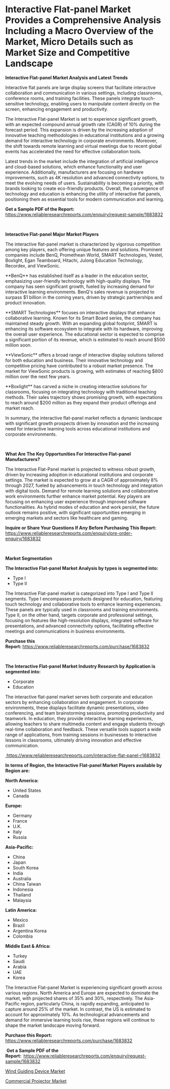 <p><h1>Interactive Flat-panel Market Provides a Comprehensive Analysis Including a Macro Overview of the Market, Micro Details such as Market Size and Competitive Landscape</h1></p><p><strong>Interactive Flat-panel Market Analysis and Latest Trends</strong></p>
<p><p>Interactive flat panels are large display screens that facilitate interactive collaboration and communication in various settings, including classrooms, conference rooms, and training facilities. These panels integrate touch-sensitive technology, enabling users to manipulate content directly on the screen, enhancing engagement and productivity.</p><p>The Interactive Flat-panel Market is set to experience significant growth, with an expected compound annual growth rate (CAGR) of 10% during the forecast period. This expansion is driven by the increasing adoption of innovative teaching methodologies in educational institutions and a growing demand for interactive technology in corporate environments. Moreover, the shift towards remote learning and virtual meetings due to recent global events has accelerated the need for effective collaboration tools.</p><p>Latest trends in the market include the integration of artificial intelligence and cloud-based solutions, which enhance functionality and user experience. Additionally, manufacturers are focusing on hardware improvements, such as 4K resolution and advanced connectivity options, to meet the evolving needs of users. Sustainability is becoming a priority, with brands looking to create eco-friendly products. Overall, the convergence of technology and education is enhancing the utility of interactive flat panels, positioning them as essential tools for modern communication and learning.</p></p>
<p><strong>Get a Sample PDF of the Report:&nbsp;</strong> <a href="https://www.reliableresearchreports.com/enquiry/request-sample/1683832?utm_campaign=40&utm_medium=2&utm_source=Github&utm_content=ia&utm_term=30122024&utm_id=interactive-flat-panel">https://www.reliableresearchreports.com/enquiry/request-sample/1683832</a></p>
<p>&nbsp;</p>
<p><strong>Interactive Flat-panel Major Market Players</strong></p>
<p><p>The interactive flat-panel market is characterized by vigorous competition among key players, each offering unique features and solutions. Prominent companies include BenQ, Promethean World, SMART Technologies, Vestel, Boxlight, Egan Teamboard, Hitachi, Julong Education Technology, Recordex, and ViewSonic.</p><p>**BenQ** has established itself as a leader in the education sector, emphasizing user-friendly technology with high-quality displays. The company has seen significant growth, fueled by increasing demand for interactive learning environments. BenQ's sales revenue is projected to surpass $1 billion in the coming years, driven by strategic partnerships and product innovation.</p><p>**SMART Technologies** focuses on interactive displays that enhance collaborative learning. Known for its Smart Board series, the company has maintained steady growth. With an expanding global footprint, SMART is enhancing its software ecosystem to integrate with its hardware, improving the overall user experience. The educational sector is expected to comprise a significant portion of its revenue, which is estimated to reach around $500 million soon.</p><p>**ViewSonic** offers a broad range of interactive display solutions tailored for both education and business. Their innovative technology and competitive pricing have contributed to a robust market presence. The market for ViewSonic products is growing, with estimates of reaching $800 million over the next few years.</p><p>**Boxlight** has carved a niche in creating interactive solutions for classrooms, focusing on integrating technology with traditional teaching methods. Their sales trajectory shows promising growth, with expectations to reach around $200 million as they expand their product offerings and market reach.</p><p>In summary, the interactive flat-panel market reflects a dynamic landscape with significant growth prospects driven by innovation and the increasing need for interactive learning tools across educational institutions and corporate environments.</p></p>
<p>&nbsp;</p>
<p><strong>What Are The Key Opportunities For Interactive Flat-panel Manufacturers?</strong></p>
<p><p>The Interactive Flat-Panel market is projected to witness robust growth, driven by increasing adoption in educational institutions and corporate settings. The market is expected to grow at a CAGR of approximately 8% through 2027, fueled by advancements in touch technology and integration with digital tools. Demand for remote learning solutions and collaborative work environments further enhance market potential. Key players are focusing on enhancing user experience through improved software functionalities. As hybrid modes of education and work persist, the future outlook remains positive, with significant opportunities emerging in emerging markets and sectors like healthcare and gaming.</p></p>
<p><strong>Inquire or Share Your Questions If Any Before Purchasing This Report:</strong> <a href="https://www.reliableresearchreports.com/enquiry/pre-order-enquiry/1683832?utm_campaign=40&utm_medium=2&utm_source=Github&utm_content=ia&utm_term=30122024&utm_id=interactive-flat-panel">https://www.reliableresearchreports.com/enquiry/pre-order-enquiry/1683832</a></p>
<p>&nbsp;</p>
<p><strong>Market Segmentation</strong></p>
<p><strong>The Interactive Flat-panel Market Analysis by types is segmented into:</strong></p>
<p><ul><li>Type I</li><li>Type II</li></ul></p>
<p><p>The Interactive Flat-panel market is categorized into Type I and Type II segments. Type I encompasses products designed for education, featuring touch technology and collaborative tools to enhance learning experiences. These panels are typically used in classrooms and training environments. Type II, on the other hand, targets corporate and professional settings, focusing on features like high-resolution displays, integrated software for presentations, and advanced connectivity options, facilitating effective meetings and communications in business environments.</p></p>
<p><strong>Purchase this Report:&nbsp;</strong><a href="https://www.reliableresearchreports.com/purchase/1683832?utm_campaign=40&utm_medium=2&utm_source=Github&utm_content=ia&utm_term=30122024&utm_id=interactive-flat-panel">https://www.reliableresearchreports.com/purchase/1683832</a></p>
<p>&nbsp;</p>
<p><strong>The Interactive Flat-panel Market Industry Research by Application is segmented into:</strong></p>
<p><ul><li>Corporate</li><li>Education</li></ul></p>
<p><p>The interactive flat-panel market serves both corporate and education sectors by enhancing collaboration and engagement. In corporate environments, these displays facilitate dynamic presentations, video conferencing, and team brainstorming sessions, promoting productivity and teamwork. In education, they provide interactive learning experiences, allowing teachers to share multimedia content and engage students through real-time collaboration and feedback. These versatile tools support a wide range of applications, from training sessions in businesses to interactive lessons in classrooms, ultimately driving innovation and effective communication.</p></p>
<p><a href="https://www.reliableresearchreports.com/interactive-flat-panel-r1683832?utm_campaign=40&utm_medium=2&utm_source=Github&utm_content=ia&utm_term=30122024&utm_id=interactive-flat-panel">&nbsp;https://www.reliableresearchreports.com/interactive-flat-panel-r1683832</a></p>
<p><strong>In terms of Region, the Interactive Flat-panel Market Players available by Region are:</strong></p>
<p>
    <p> <strong> North America: </strong>
        <ul>
            <li>United States</li>
            <li>Canada</li>
        </ul>
        </p> 
    <p> <strong> Europe: </strong>
        <ul>
            <li>Germany</li>
            <li>France</li>
            <li>U.K.</li>
            <li>Italy</li>
            <li>Russia</li>
        </ul>
        </p> 
    <p> <strong> Asia-Pacific: </strong>
        <ul>
            <li>China</li>
            <li>Japan</li>
            <li>South Korea</li>
            <li>India</li>
            <li>Australia</li>
            <li>China Taiwan</li>
            <li>Indonesia</li>
            <li>Thailand</li>
            <li>Malaysia</li>
        </ul>
        </p> 
    <p> <strong> Latin America: </strong>
        <ul>
            <li>Mexico</li>
            <li>Brazil</li>
            <li>Argentina Korea</li>
            <li>Colombia</li>
        </ul>
        </p> 
    <p> <strong> Middle East & Africa: </strong>
        <ul>
            <li>Turkey</li>
            <li>Saudi</li>
            <li>Arabia</li>
            <li>UAE</li>
            <li>Korea</li>
        </ul>
    </p>
    </p>
<p><p>The Interactive Flat-panel Market is experiencing significant growth across various regions. North America and Europe are expected to dominate the market, with projected shares of 35% and 30%, respectively. The Asia-Pacific region, particularly China, is rapidly expanding, anticipated to capture around 25% of the market. In contrast, the US is estimated to account for approximately 10%. As technological advancements and demand for immersive learning tools rise, these regions will continue to shape the market landscape moving forward.</p></p>
<p><strong>Purchase this Report: </strong><a href="https://www.reliableresearchreports.com/purchase/1683832?utm_campaign=40&utm_medium=2&utm_source=Github&utm_content=ia&utm_term=30122024&utm_id=interactive-flat-panel">https://www.reliableresearchreports.com/purchase/1683832</a></p>
<p>&nbsp;<strong>Get a Sample PDF of the Report:&nbsp;&nbsp;</strong><a href="https://www.reliableresearchreports.com/enquiry/request-sample/1683832?utm_campaign=40&utm_medium=2&utm_source=Github&utm_content=ia&utm_term=30122024&utm_id=interactive-flat-panel">https://www.reliableresearchreports.com/enquiry/request-sample/1683832</a></p>
<p><strong></strong></p>
<p><p><a href="https://github.com/lvaill871987/Market-Research-Report-List-1/blob/main/wind-guiding-device-market.md?utm_campaign=40&utm_medium=2&utm_source=Github&utm_content=ia&utm_term=30122024&utm_id=interactive-flat-panel">Wind Guiding Device Market</a></p><p><a href="https://github.com/klaassenmackenzie6/Market-Research-Report-List-1/blob/main/commercial-projector-market.md?utm_campaign=40&utm_medium=2&utm_source=Github&utm_content=ia&utm_term=30122024&utm_id=interactive-flat-panel">Commercial Projector Market</a></p></p>